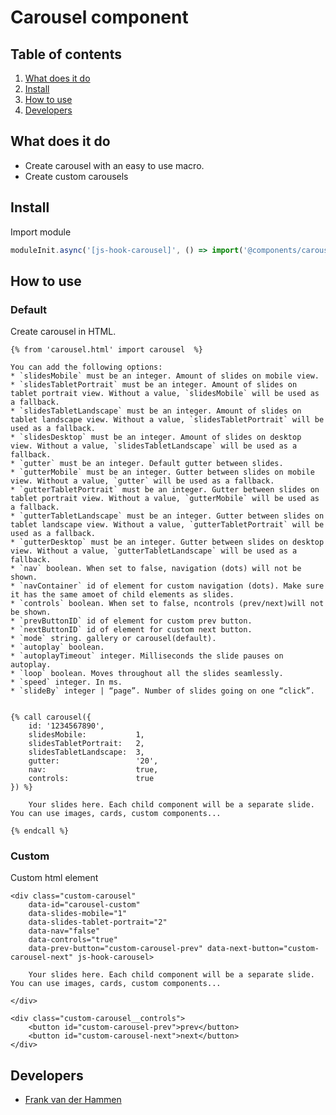 # Carousel component

## Table of contents

1. [What does it do](#markdown-header-what-does-it-do)
2. [Install](#markdown-header-install)
3. [How to use](#markdown-header-how-to-use)
4. [Developers](#markdown-header-developers)

## What does it do

- Create carousel with an easy to use macro.
- Create custom carousels

## Install

Import module

```javascript
moduleInit.async('[js-hook-carousel]', () => import('@components/carousel'))
```

## How to use

### Default

Create carousel in HTML.

```htmlmixed
{% from 'carousel.html' import carousel  %}

You can add the following options:
* `slidesMobile` must be an integer. Amount of slides on mobile view.
* `slidesTabletPortrait` must be an integer. Amount of slides on tablet portrait view. Without a value, `slidesMobile` will be used as a fallback.
* `slidesTabletLandscape` must be an integer. Amount of slides on tablet landscape view. Without a value, `slidesTabletPortrait` will be used as a fallback.
* `slidesDesktop` must be an integer. Amount of slides on desktop view. Without a value, `slidesTabletLandscape` will be used as a fallback.
* `gutter` must be an integer. Default gutter between slides.
* `gutterMobile` must be an integer. Gutter between slides on mobile view. Without a value, `gutter` will be used as a fallback.
* `gutterTabletPortrait` must be an integer. Gutter between slides on tablet portrait view. Without a value, `gutterMobile` will be used as a fallback.
* `gutterTabletLandscape` must be an integer. Gutter between slides on tablet landscape view. Without a value, `gutterTabletPortrait` will be used as a fallback.
* `gutterDesktop` must be an integer. Gutter between slides on desktop view. Without a value, `gutterTabletLandscape` will be used as a fallback.
* `nav` boolean. When set to false, navigation (dots) will not be shown.
* `navContainer` id of element for custom navigation (dots). Make sure it has the same amoet of child elements as slides.
* `controls` boolean. When set to false, ncontrols (prev/next)will not be shown.
* `prevButtonID` id of element for custom prev button.
* `nextButtonID` id of element for custom next button.
* `mode` string. gallery or carousel(default).
* `autoplay` boolean.
* `autoplayTimeout` integer. Milliseconds the slide pauses on autoplay.
* `loop` boolean. Moves throughout all the slides seamlessly.
* `speed` integer. In ms.
* `slideBy` integer | “page”. Number of slides going on one “click”.


{% call carousel({
    id: '1234567890',
    slidesMobile:           1,
    slidesTabletPortrait:   2,
    slidesTabletLandscape:  3,
    gutter:                 '20',
    nav:                    true,
    controls:               true
}) %}

    Your slides here. Each child component will be a separate slide. You can use images, cards, custom components...

{% endcall %}

```

### Custom

Custom html element

```htmlmixed
<div class="custom-carousel"
    data-id="carousel-custom"
    data-slides-mobile="1"
    data-slides-tablet-portrait="2"
    data-nav="false"
    data-controls="true"
    data-prev-button="custom-carousel-prev" data-next-button="custom-carousel-next" js-hook-carousel>

    Your slides here. Each child component will be a separate slide. You can use images, cards, custom components...

</div>

<div class="custom-carousel__controls">
    <button id="custom-carousel-prev">prev</button>
    <button id="custom-carousel-next">next</button>
</div>
```

## Developers

- [Frank van der Hammen](mailto:frank.vanderhammen@deptagency.com)
